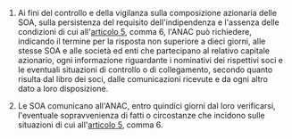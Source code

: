1. Ai fini del controllo e della vigilanza sulla composizione azionaria delle SOA, sulla persistenza del requisito dell'indipendenza e l'assenza delle condizioni di cui all'[articolo 5](/allegato-2.12-articolo-5), comma 6, l'ANAC può richiedere, indicando il termine per la risposta non superiore a dieci giorni, alle stesse SOA e alle società ed enti che partecipano al relativo capitale azionario, ogni informazione riguardante i nominativi dei rispettivi soci e le eventuali situazioni di controllo o di collegamento, secondo quanto risulta dal libro dei soci, dalle comunicazioni ricevute e da ogni altro dato a loro disposizione.

2. Le SOA comunicano all'ANAC, entro quindici giorni dal loro verificarsi, l'eventuale sopravvenienza di fatti o circostanze che incidono sulle situazioni di cui all'[articolo 5](/allegato-2.12-articolo-5), comma 6.